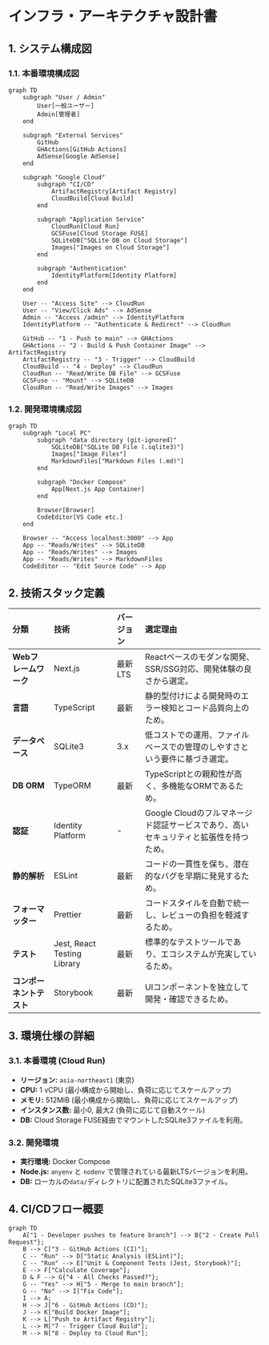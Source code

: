 # インフラ・アーキテクチャ設計書

## 1. システム構成図

### 1.1. 本番環境構成図

```mermaid
graph TD
    subgraph "User / Admin"
        User[一般ユーザー]
        Admin[管理者]
    end

    subgraph "External Services"
        GitHub
        GHActions[GitHub Actions]
        AdSense[Google AdSense]
    end

    subgraph "Google Cloud"
        subgraph "CI/CD"
            ArtifactRegistry[Artifact Registry]
            CloudBuild[Cloud Build]
        end

        subgraph "Application Service"
            CloudRun[Cloud Run]
            GCSFuse[Cloud Storage FUSE]
            SQLiteDB["SQLite DB on Cloud Storage"]
            Images["Images on Cloud Storage"]
        end

        subgraph "Authentication"
            IdentityPlatform[Identity Platform]
        end
    end

    User -- "Access Site" --> CloudRun
    User -- "View/Click Ads" --> AdSense
    Admin -- "Access /admin" --> IdentityPlatform
    IdentityPlatform -- "Authenticate & Redirect" --> CloudRun

    GitHub -- "1 - Push to main" --> GHActions
    GHActions -- "2 - Build & Push Container Image" --> ArtifactRegistry
    ArtifactRegistry -- "3 - Trigger" --> CloudBuild
    CloudBuild -- "4 - Deploy" --> CloudRun
    CloudRun -- "Read/Write DB File" --> GCSFuse
    GCSFuse -- "Mount" --> SQLiteDB
    CloudRun -- "Read/Write Images" --> Images
```

### 1.2. 開発環境構成図

```mermaid
graph TD
    subgraph "Local PC"
        subgraph "data directory (git-ignored)"
            SQLiteDB["SQLite DB File (.sqlite3)"]
            Images["Image Files"]
            MarkdownFiles["Markdown Files (.md)"]
        end

        subgraph "Docker Compose"
            App[Next.js App Container]
        end

        Browser[Browser]
        CodeEditor[VS Code etc.]
    end

    Browser -- "Access localhost:3000" --> App
    App -- "Reads/Writes" --> SQLiteDB
    App -- "Reads/Writes" --> Images
    App -- "Reads/Writes" --> MarkdownFiles
    CodeEditor -- "Edit Source Code" --> App
```

## 2. 技術スタック定義

| 分類 | 技術 | バージョン | 選定理由 |
| :--- | :--- | :--- | :--- |
| **Webフレームワーク** | Next.js | 最新LTS | Reactベースのモダンな開発、SSR/SSG対応、開発体験の良さから選定。 |
| **言語** | TypeScript | 最新 | 静的型付けによる開発時のエラー検知とコード品質向上のため。 |
| **データベース** | SQLite3 | 3.x | 低コストでの運用、ファイルベースでの管理のしやすさという要件に基づき選定。 |
| **DB ORM** | TypeORM | 最新 | TypeScriptとの親和性が高く、多機能なORMであるため。 |
| **認証** | Identity Platform | - | Google Cloudのフルマネージド認証サービスであり、高いセキュリティと拡張性を持つため。 |
| **静的解析** | ESLint | 最新 | コードの一貫性を保ち、潜在的なバグを早期に発見するため。 |
| **フォーマッター** | Prettier | 最新 | コードスタイルを自動で統一し、レビューの負担を軽減するため。 |
| **テスト** | Jest, React Testing Library | 最新 | 標準的なテストツールであり、エコシステムが充実しているため。 |
| **コンポーネントテスト** | Storybook | 最新 | UIコンポーネントを独立して開発・確認できるため。 |

## 3. 環境仕様の詳細

### 3.1. 本番環境 (Cloud Run)
- **リージョン:** `asia-northeast1` (東京)
- **CPU:** 1 vCPU (最小構成から開始し、負荷に応じてスケールアップ)
- **メモリ:** 512MiB (最小構成から開始し、負荷に応じてスケールアップ)
- **インスタンス数:** 最小0, 最大2 (負荷に応じて自動スケール)
- **DB:** Cloud Storage FUSE経由でマウントしたSQLite3ファイルを利用。

### 3.2. 開発環境
- **実行環境:** Docker Compose
- **Node.js:** `anyenv` と `nodenv` で管理されている最新LTSバージョンを利用。
- **DB:** ローカルの`data/`ディレクトリに配置されたSQLite3ファイル。

## 4. CI/CDフロー概要

```mermaid
graph TD
    A["1 - Developer pushes to feature branch"] --> B{"2 - Create Pull Request"};
    B --> C["3 - GitHub Actions (CI)"];
    C -- "Run" --> D["Static Analysis (ESLint)"];
    C -- "Run" --> E["Unit & Component Tests (Jest, Storybook)"];
    E --> F["Calculate Coverage"];
    D & F --> G{"4 - All Checks Passed?"};
    G -- "Yes" --> H["5 - Merge to main branch"];
    G -- "No" --> I["Fix Code"];
    I --> A;
    H --> J["6 - GitHub Actions (CD)"];
    J --> K["Build Docker Image"];
    K --> L["Push to Artifact Registry"];
    L --> M["7 - Trigger Cloud Build"];
    M --> N["8 - Deploy to Cloud Run"];
```
